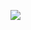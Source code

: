 <a href="https://codeclimate.com/github/Kate1199/web-developer/maintainability"><img src="https://api.codeclimate.com/v1/badges/3c280afea1c795d73384/maintainability" /></a>
